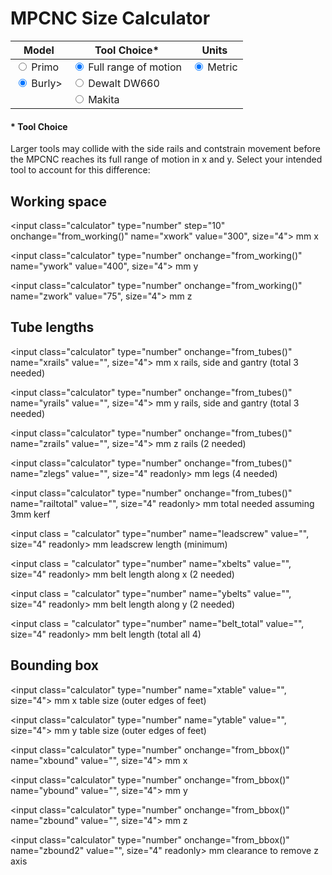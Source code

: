 <script src="https://code.jquery.com/jquery-1.9.1.min.js"></script>

# MPCNC Size Calculator

| Model | Tool Choice* | Units |
|-------|-------|-------|
| <input type="radio" onchange="from_working()" name="model" value="Primo"> Primo | <input type="radio" onchange="from_working()" name="tool" value="Pen" checked> Full range of motion | <input type="radio" onchange="from_working()" name="units" value="metric" checked> Metric |
| <input type="radio" onchange="from_working()" name="model" value="Burly" checked> Burly> | <input type="radio" onchange="from_working()" name="tool" value="DW660"> Dewalt DW660 |       |
|       | <input type="radio" onchange="from_working()" name="tool" value="Makita"> Makita      |       |

#### * Tool Choice

Larger tools may collide with the side rails and contstrain movement
before the MPCNC reaches its full range of motion in x and y.
Select your intended tool to account for this difference:

## Working space

<input class="calculator" type="number" step="10" onchange="from_working()" name="xwork" value="300", size="4"> mm x

<input class="calculator" type="number" onchange="from_working()" name="ywork" value="400", size="4"> mm y

<input class="calculator" type="number" onchange="from_working()" name="zwork" value="75", size="4"> mm z

## Tube lengths

<input class="calculator" type="number" onchange="from_tubes()" name="xrails" value="", size="4"> mm x rails, side and gantry (total 3 needed)

<input class="calculator" type="number" onchange="from_tubes()" name="yrails" value="", size="4"> mm y rails, side and gantry (total 3 needed)

<input class="calculator" type="number" onchange="from_tubes()" name="zrails" value="", size="4"> mm z rails (2 needed)

<input class="calculator" type="number" onchange="from_tubes()" name="zlegs" value="", size="4" readonly> mm legs (4 needed)

<input class="calculator" type="number" onchange="from_tubes()" name="railtotal" value="", size="4" readonly> mm total needed assuming 3mm kerf

<input class = "calculator" type="number" name="leadscrew" value="", size="4" readonly> mm leadscrew length (minimum)

<input class = "calculator" type="number" name="xbelts" value="", size="4" readonly> mm belt length along x (2 needed)

<input class = "calculator" type="number" name="ybelts" value="", size="4" readonly> mm belt length along y (2 needed)

<input class = "calculator" type="number" name="belt_total" value="", size="4" readonly> mm belt length (total all 4)

## Bounding box

<input class="calculator" type="number" name="xtable" value="", size="4"> mm x table size (outer edges of feet)

<input class="calculator" type="number" name="ytable" value="", size="4"> mm y table size (outer edges of feet)

<input class="calculator" type="number" onchange="from_bbox()" name="xbound" value="", size="4"> mm x

<input class="calculator" type="number" onchange="from_bbox()" name="ybound" value="", size="4"> mm y

<input class="calculator" type="number" onchange="from_bbox()" name="zbound" value="", size="4"> mm z

<input class="calculator" type="number" onchange="from_bbox()" name="zbound2" value="", size="4" readonly> mm clearance to remove z axis

<script>


function get_offsets() {
  var burly = {};
  burly.xrail_minus_work = 264;
  burly.yrail_minus_work = 264;
  burly.zrail_minus_work = 190;
  burly.zleg_minus_work = -13;
  burly.xtable_minus_rail = 20;
  burly.ytable_minus_rail = 20;
  burly.xbound_minus_rail = 30;
  burly.ybound_minus_rail = 30;
  burly.zbound_minus_rail_and_work = 50;
  burly.zleadscrew_minus_work = 76;
  burly.xbelt_minus_rail = 136;
  burly.ybelt_minus_rail = 136;

  var primo = {};
  primo.xrail_minus_work = 310;
  primo.yrail_minus_work = 320;
  primo.zrail_minus_work = 350;
  primo.zleg_minus_work = -13;
  primo.xtable_minus_rail = 20;
  primo.ytable_minus_rail = 20;
  primo.xbound_minus_rail = 30;
  primo.ybound_minus_rail = 30;
  primo.zbound_minus_rail_and_work = 50;
  primo.zleadscrew_minus_work = 76;
  primo.xbelt_minus_rail = 136;
  primo.ybelt_minus_rail = 136;

  var tool = $("input[name=tool]:checked").val();
  if (tool == "Pen") {
    // don't clip the working space at all
  }
  else if (tool == "DW660") {
    // working space clipped by this much (not necessarily the same between burly and primo
    burly.xrail_minus_work = burly.xrail_minus_work + 10;
    burly.yrail_minus_work = burly.xrail_minus_work + 8;

    primo.xrail_minus_work = primo.xrail_minus_work + 15;
    primo.yrail_minus_work = primo.xrail_minus_work + 12;
  }
  else {
    alert("internal error: unrecognized tool " + tool);
  }

  var model = $("input[name=model]:checked").val();
  if (model == "Primo") {
    return primo;
  }
  else if (model == "Burly") {
    return burly;
  }
  else {
    alert("internal error: unrecognized model " + model);
  }
}


function from_working() {
  var offsets = get_offsets();

  var xwork = parseFloat($("input[name=xwork]").val());
  var ywork = parseFloat($("input[name=ywork]").val());
  var zwork = parseFloat($("input[name=zwork]").val());

  var xrails = xwork + offsets.xrail_minus_work;
  var yrails = ywork + offsets.yrail_minus_work;
  var zrails = zwork + offsets.zrail_minus_work;
  var zlegs = zwork + offsets.zleg_minus_work;
  var kerf = 3;
  var rail_total = xrails*3 + yrails*3 + zrails*2 + zlegs*4 + 11*kerf;
  var leadscrew = zwork + offsets.zleadscrew_minus_work;
  var xbelts = xrails + offsets.xbelt_minus_rail;
  var ybelts = yrails + offsets.ybelt_minus_rail;
  var belt_total = 2*xbelts + 2*ybelts;

  var xtable = xrails + offsets.xtable_minus_rail;
  var ytable = yrails + offsets.ytable_minus_rail;
  var xbound = xrails + offsets.xbound_minus_rail;
  var ybound = yrails + offsets.ybound_minus_rail;
  var zbound = zrails + zwork + offsets.zbound_minus_rail_and_work;
  var zbound2 = zrails*2;

  ///$("input[name=xwork]").val(xwork);
  ///$("input[name=ywork]").val(ywork);
  ///$("input[name=zwork]").val(zwork);

  $("input[name=xrails]").val(xrails);
  $("input[name=yrails]").val(yrails);
  $("input[name=zrails]").val(zrails);
  $("input[name=zlegs]").val(zlegs);
  $("input[name=rail_total]").val(rail_total);
  $("input[name=leadscrew]").val(leadscrew);
  $("input[name=xbelts]").val(xbelts);
  $("input[name=ybelts]").val(ybelts);
  $("input[name=belt_total]").val(belt_total);

  $("input[name=xtable]").val(xtable);
  $("input[name=ytable]").val(ytable);
  $("input[name=xbound]").val(xbound);
  $("input[name=ybound]").val(ybound);
  $("input[name=zbound]").val(zbound);
  $("input[name=zbound2]").val(zbound2);
}


function from_tubes() {
  var offsets = get_offsets();

  var xrails = parseFloat($("input[name=xrails]").val());
  var yrails = parseFloat($("input[name=yrails]").val());
  var zrails = parseFloat($("input[name=zrails]").val());

  var xwork = xrails-offsets.xrail_minus_work;
  var ywork = yrails-offsets.yrail_minus_work;
  var zwork = zrails-offsets.zrail_minus_work;

  var zlegs = zwork + offsets.zleg_minus_work;
  var kerf = 3;
  var rail_total = xrails*3 + yrails*3 + zrails*2 + zlegs*4 + 11*kerf;
  var leadscrew = zwork + offsets.zleadscrew_minus_work;
  var xbelts = xrails + offsets.xbelt_minus_rail;
  var ybelts = yrails + offsets.ybelt_minus_rail;
  var belt_total = 2*xbelts + 2*ybelts;

  var xtable = xrails + offsets.xtable_minus_rail;
  var ytable = yrails + offsets.ytable_minus_rail;
  var xbound = xrails + offsets.xbound_minus_rail;
  var ybound = yrails + offsets.ybound_minus_rail;
  var zbound = zrails + zwork + offsets.zbound_minus_rail_and_work;
  var zbound2 = zrails*2;

  $("input[name=xwork]").val(xwork);
  $("input[name=ywork]").val(ywork);
  $("input[name=zwork]").val(zwork);

  //$("input[name=xrails]").val(xrails);
  //$("input[name=yrails]").val(yrails);
  //$("input[name=zrails]").val(zrails);
  $("input[name=zlegs]").val(zlegs);
  $("input[name=rail_total]").val(rail_total);
  $("input[name=leadscrew]").val(leadscrew);
  $("input[name=xbelts]").val(xbelts);
  $("input[name=ybelts]").val(ybelts);
  $("input[name=belt_total]").val(belt_total);

  $("input[name=xtable]").val(xtable);
  $("input[name=ytable]").val(ytable);
  $("input[name=xbound]").val(xbound);
  $("input[name=ybound]").val(ybound);
  $("input[name=zbound]").val(zbound);
  $("input[name=zbound2]").val(zbound2);
}


function from_bbox() {
  var offsets = get_offsets();

  var xtable = parseFloat($("input[name=xtable]").val());
  var ytable = parseFloat($("input[name=ytable]").val());
  var zbound = parseFloat($("input[name=zbound]").val());

  var xrails = xtable-offsets.xtable_minus_rail;
  var yrails = ytable-offsets.ytable_minus_rail;
  var zrail_and_work = zbound-offsets.zbound_minus_rail_and_work;
  var zwork = (zrail_and_work-offsets.zrail_minus_work)/2;
  var zrails = zwork + offsets.zrail_minus_work;

  var xwork = xrails-offsets.xrail_minus_work;
  var ywork = yrails-offsets.yrail_minus_work;

  var zlegs = zwork + offsets.zleg_minus_work;
  var kerf = 3;
  var rail_total = xrails*3 + yrails*3 + zrails*2 + zlegs*4 + 11*kerf;
  var leadscrew = zwork + offsets.zleadscrew_minus_work;
  var xbelts = xrails + offsets.xbelt_minus_rail;
  var ybelts = yrails + offsets.ybelt_minus_rail;
  var belt_total = 2*xbelts + 2*ybelts;

  var xbound = xrails + offsets.xbound_minus_rail;
  var ybound = yrails + offsets.ybound_minus_rail;
  var zbound2 = zrails*2;

  $("input[name=xwork]").val(xwork);
  $("input[name=ywork]").val(ywork);
  $("input[name=zwork]").val(zwork);

  $("input[name=xrails]").val(xrails);
  $("input[name=yrails]").val(yrails);
  $("input[name=zrails]").val(zrails);
  $("input[name=zlegs]").val(zlegs);
  $("input[name=rail_total]").val(rail_total);
  $("input[name=leadscrew]").val(leadscrew);
  $("input[name=xbelts]").val(xbelts);
  $("input[name=ybelts]").val(ybelts);
  $("input[name=belt_total]").val(belt_total);

  //$("input[name=xtable]").val(xtable);
  //$("input[name=ytable]").val(ytable);
  $("input[name=xbound]").val(xbound);
  $("input[name=ybound]").val(ybound);
  //$("input[name=zbound]").val(zbound);
  $("input[name=zbound2]").val(zbound2);

}

from_working();

</script>

